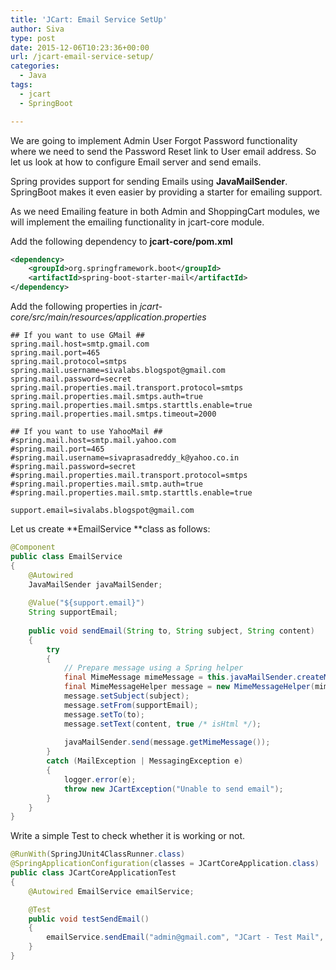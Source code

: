 ```yaml
---
title: 'JCart: Email Service SetUp'
author: Siva
type: post
date: 2015-12-06T10:23:36+00:00
url: /jcart-email-service-setup/
categories:
  - Java
tags:
  - jcart
  - SpringBoot

---
```

We are going to implement Admin User Forgot Password functionality where we need to send the Password Reset link to User email address. So let us look at how to configure Email server and send emails.

Spring provides support for sending Emails using **JavaMailSender**. SpringBoot makes it even easier by providing a starter for emailing support.

As we need Emailing feature in both Admin and ShoppingCart modules, we will implement the emailing functionality in jcart-core module.

Add the following dependency to **jcart-core/pom.xml**

```xml
<dependency>
	<groupId>org.springframework.boot</groupId>
	<artifactId>spring-boot-starter-mail</artifactId>
</dependency>
```

Add the following properties in _jcart-core/src/main/resources/application.properties_

```properties
## If you want to use GMail ##
spring.mail.host=smtp.gmail.com
spring.mail.port=465
spring.mail.protocol=smtps
spring.mail.username=sivalabs.blogspot@gmail.com
spring.mail.password=secret
spring.mail.properties.mail.transport.protocol=smtps
spring.mail.properties.mail.smtps.auth=true
spring.mail.properties.mail.smtps.starttls.enable=true
spring.mail.properties.mail.smtps.timeout=2000

## If you want to use YahooMail ##
#spring.mail.host=smtp.mail.yahoo.com
#spring.mail.port=465
#spring.mail.username=sivaprasadreddy_k@yahoo.co.in
#spring.mail.password=secret
#spring.mail.properties.mail.transport.protocol=smtps
#spring.mail.properties.mail.smtp.auth=true
#spring.mail.properties.mail.smtp.starttls.enable=true

support.email=sivalabs.blogspot@gmail.com
```

Let us create **EmailService **class as follows:

```java
@Component
public class EmailService 
{
	@Autowired 
	JavaMailSender javaMailSender;
	
	@Value("${support.email}") 
	String supportEmail;
	
    public void sendEmail(String to, String subject, String content)
	{
        try
		{
        	// Prepare message using a Spring helper
            final MimeMessage mimeMessage = this.javaMailSender.createMimeMessage();
            final MimeMessageHelper message = new MimeMessageHelper(mimeMessage, "UTF-8");
            message.setSubject(subject);
            message.setFrom(supportEmail);
            message.setTo(to);
            message.setText(content, true /* isHtml */);
            
			javaMailSender.send(message.getMimeMessage());
		} 
        catch (MailException | MessagingException e)
		{
        	logger.error(e);
			throw new JCartException("Unable to send email");
		}
	}	
}
```

Write a simple Test to check whether it is working or not.

```java
@RunWith(SpringJUnit4ClassRunner.class)
@SpringApplicationConfiguration(classes = JCartCoreApplication.class)
public class JCartCoreApplicationTest
{
	@Autowired EmailService emailService;

	@Test
	public void testSendEmail()
	{
		emailService.sendEmail("admin@gmail.com", "JCart - Test Mail", "This is a test email from JCart");
	}	
}
```
